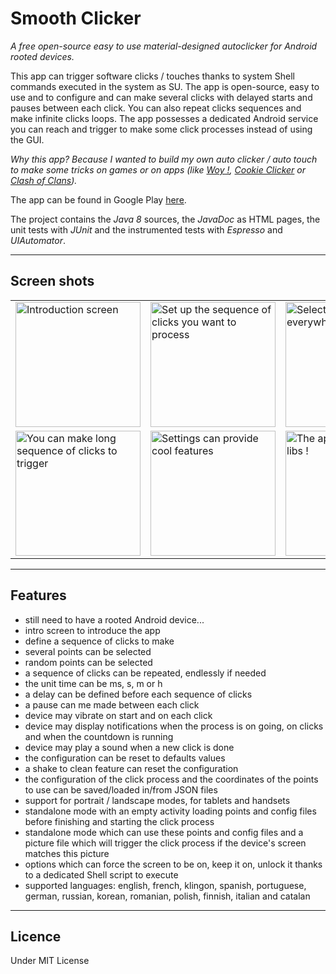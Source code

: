 # Smooth Clicker
_A free open-source easy to use material-designed autoclicker for Android rooted devices._

This app can trigger software clicks / touches thanks to system Shell commands executed in the system as SU.
The app is open-source, easy to use and to configure and can make several clicks with delayed starts and pauses between each click.
You can also repeat clicks sequences and make infinite clicks loops.
The app possesses a dedicated Android service you can reach and trigger to make some click processes instead of using the GUI.

_Why this app? Because I wanted to build my own auto clicker / auto touch to make some tricks on games or on apps (like <a href="https://play.google.com/store/apps/details?id=com.mlt.woy&hl=fr">Woy !</a>, <a href="http://orteil.dashnet.org/cookieclicker/">Cookie Clicker</a> or <a href="https://play.google.com/store/apps/details?id=com.supercell.clashofclans&">Clash of Clans</a>)._

The app can be found in Google Play <a href="https://play.google.com/store/apps/details?id=pylapp.smoothclicker.android">here</a>.

The project contains the _Java 8_ sources, the _JavaDoc_ as HTML pages, the unit tests with _JUnit_ and the instrumented tests with _Espresso_ and _UIAutomator_.

***
## Screen shots
<table>
<tr>
<td>
<img src="https://github.com/pylapp/SmoothClicker/blob/master/app/dev/misc/pictures/ui_v2.0.0_en_framed/v2.0.0_en_intro_1.framed.png" alt="Introduction screen" title="Welcome to Smooth Clicker guys!" width="200">
</td>
<td>
<img src="https://github.com/pylapp/SmoothClicker/blob/master/app/dev/misc/pictures/ui_v2.0.0_en_framed/v2.0.0_en_clickeractivity_2.framed.png" alt="Set up the sequence of clicks you want to process" title="Set up the sequence of clicks you want to process" width="200">
</td>
<td>
<img src="https://github.com/pylapp/SmoothClicker/blob/master/app/dev/misc/pictures/ui_v2.0.0_en_framed/v2.0.0_en_multipoint_1.framed.png" alt="Select some points everywhere" title="Select some points everywhere" width="200">
</td>
</tr>
<tr>
<td>
<img src="https://github.com/pylapp/SmoothClicker/blob/master/app/dev/misc/pictures/ui_v2.0.0_en_framed/v2.0.0_en_multipoint_2.framed.png" alt="You can make long sequence of clicks to trigger" title="You can make long sequence of clicks to trigger" width="200">
</td>
<td>
<img src=="https://github.com/pylapp/SmoothClicker/blob/master/app/dev/misc/pictures/ui_v2.0.0_en_framed/v2.0.0_en_settings.framed.png" alt="Settings can provide cool features" title="The app can display notifications about what it is doing" width="200">
</td>
<td>
<img src="https://github.com/pylapp/SmoothClicker/blob/master/app/dev/misc/pictures/ui_v2.0.0_en_framed/v2.0.0_en_credits.framed.png" alt="The app uses thir party libs !" title="The app uses third party libs !" width="200">
</td>
</tr>
</table>


***
## Features
* still need to have a rooted Android device...
* intro screen to introduce the app
* define a sequence of clicks to make
* several points can be selected
* random points can be selected
* a sequence of clicks can be repeated, endlessly if needed
* the unit time can be ms, s, m or h
* a delay can be defined before each sequence of clicks
* a pause can me made between each click
* device may vibrate on start and on each click
* device may display notifications when the process is on going, on clicks and when the countdown is running
* device may play a sound when a new click is done
* the configuration can be reset to defaults values
* a shake to clean feature can reset the configuration
* the configuration of the click process and the coordinates of the points to use can be saved/loaded in/from JSON files
* support for portrait / landscape modes, for tablets and handsets
* standalone mode with an empty activity loading points and config files before finishing and starting the click process
* standalone mode which can use these points and config files and a picture file which will trigger the click process if the device's screen matches this picture
* options which can force the screen to be on, keep it on, unlock it thanks to a dedicated Shell script to execute
* supported languages: english, french, klingon, spanish, portuguese, german, russian, korean, romanian, polish, finnish, italian and catalan

***
## Licence
Under MIT License
